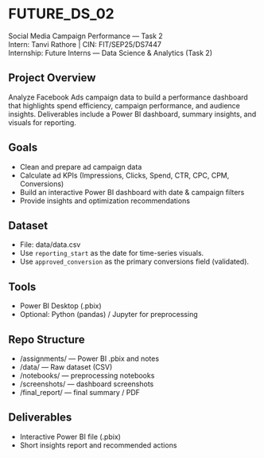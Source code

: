 # FUTURE_DS_02
Social Media Campaign Performance — Task 2  
Intern: Tanvi Rathore | CIN: FIT/SEP25/DS7447  
Internship: Future Interns — Data Science & Analytics (Task 2)

## Project Overview
Analyze Facebook Ads campaign data to build a performance dashboard that highlights spend efficiency, campaign performance, and audience insights. Deliverables include a Power BI dashboard, summary insights, and visuals for reporting.

## Goals
- Clean and prepare ad campaign data
- Calculate ad KPIs (Impressions, Clicks, Spend, CTR, CPC, CPM, Conversions)
- Build an interactive Power BI dashboard with date & campaign filters
- Provide insights and optimization recommendations

## Dataset
- File: data/data.csv
- Use `reporting_start` as the date for time-series visuals.
- Use `approved_conversion` as the primary conversions field (validated).

## Tools
- Power BI Desktop (.pbix)
- Optional: Python (pandas) / Jupyter for preprocessing

## Repo Structure
- /assignments/ — Power BI .pbix and notes
- /data/ — Raw dataset (CSV)
- /notebooks/ — preprocessing notebooks
- /screenshots/ — dashboard screenshots
- /final_report/ — final summary / PDF

## Deliverables
- Interactive Power BI file (.pbix)
- Short insights report and recommended actions
